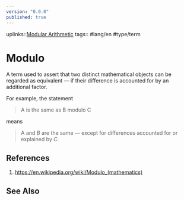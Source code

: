 ```yaml
---
version: "0.0.0"
published: true
---
```

uplinks::[Modular Arithmetic](./Modular%20Arithmetic.md)
tags:: #lang/en #type/term 
# Modulo
A term used to assert that two distinct mathematical objects can be regarded as equivalent — if their difference is accounted for by an additional factor.

For example, the statement
> A is the same as B modulo C 

means

> A and _B_ are the same — except for differences accounted for or explained by _C_.
## References
1. https://en.wikipedia.org/wiki/Modulo_(mathematics)
## See Also
